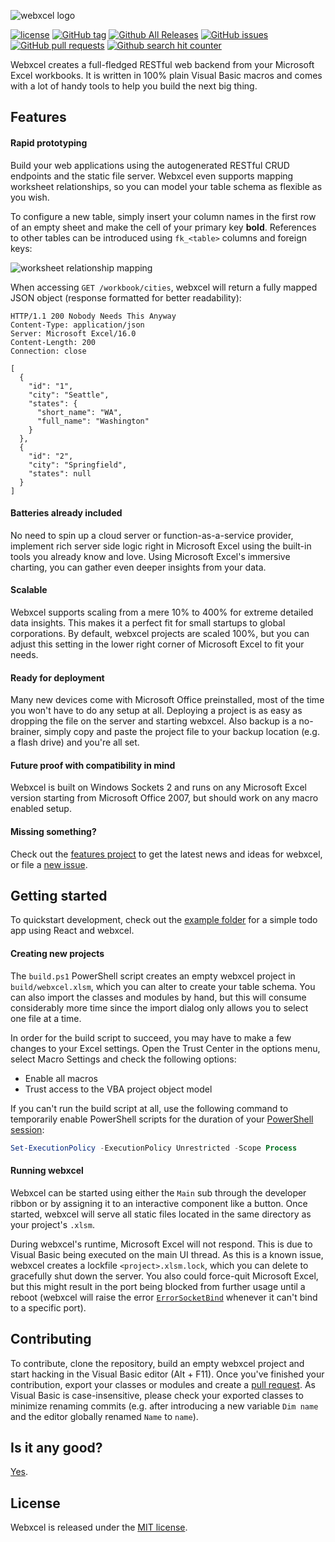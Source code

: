 ![webxcel logo](images/logo.png)

[![license](https://img.shields.io/github/license/michaelneu/webxcel.svg)](https://github.com/michaelneu/webxcel)
[![GitHub tag](https://img.shields.io/github/tag/michaelneu/webxcel.svg)](https://github.com/michaelneu/webxcel)
[![Github All Releases](https://img.shields.io/github/downloads/michaelneu/webxcel/total.svg)](https://github.com/michaelneu/webxcel)
[![GitHub issues](https://img.shields.io/github/issues/michaelneu/webxcel.svg)](https://github.com/michaelneu/webxcel)
[![GitHub pull requests](https://img.shields.io/github/issues-pr/michaelneu/webxcel.svg)](https://github.com/michaelneu/webxcel)
[![Github search hit counter](https://img.shields.io/github/search/michaelneu/webxcel/goto.svg)](https://github.com/michaelneu/webxcel)

Webxcel creates a full-fledged RESTful web backend from your Microsoft Excel workbooks. It is written in 100% plain Visual Basic macros and comes with a lot of handy tools to help you build the next big thing.


## Features

#### Rapid prototyping

Build your web applications using the autogenerated RESTful CRUD endpoints and the static file server. Webxcel even supports mapping worksheet relationships, so you can model your table schema as flexible as you wish.

To configure a new table, simply insert your column names in the first row of an empty sheet and make the cell of your primary key **bold**. References to other tables can be introduced using `fk_<table>` columns and foreign keys:

![worksheet relationship mapping](images/wrm-schema.png)

When accessing `GET /workbook/cities`, webxcel will return a fully mapped JSON object (response formatted for better readability): 

```http
HTTP/1.1 200 Nobody Needs This Anyway
Content-Type: application/json
Server: Microsoft Excel/16.0
Content-Length: 200
Connection: close

[
  {
    "id": "1",
    "city": "Seattle",
    "states": {
      "short_name": "WA",
      "full_name": "Washington"
    }
  },
  {
    "id": "2",
    "city": "Springfield",
    "states": null
  }
]
```


#### Batteries already included

No need to spin up a cloud server or function-as-a-service provider, implement rich server side logic right in Microsoft Excel using the built-in tools you already know and love. Using Microsoft Excel's immersive charting, you can gather even deeper insights from your data. 


#### Scalable

Webxcel supports scaling from a mere 10% to 400% for extreme detailed data insights. This makes it a perfect fit for small startups to global corporations. By default, webxcel projects are scaled 100%, but you can adjust this setting in the lower right corner of Microsoft Excel to fit your needs.


#### Ready for deployment

Many new devices come with Microsoft Office preinstalled, most of the time you won't have to do any setup at all. Deploying a project is as easy as dropping the file on the server and starting webxcel. Also backup is a no-brainer, simply copy and paste the project file to your backup location (e.g. a flash drive) and you're all set.


#### Future proof with compatibility in mind

Webxcel is built on Windows Sockets 2 and runs on any Microsoft Excel version starting from Microsoft Office 2007, but should work on any macro enabled setup.


#### Missing something?

Check out the [features project](https://github.com/michaelneu/webxcel/projects/2) to get the latest news and ideas for webxcel, or file a [new issue](https://github.com/michaelneu/webxcel/issues/new).


## Getting started

To quickstart development, check out the [example folder](example) for a simple todo app using React and webxcel.


#### Creating new projects

The `build.ps1` PowerShell script creates an empty webxcel project in `build/webxcel.xlsm`, which you can alter to create your table schema. You can also import the classes and modules by hand, but this will consume considerably more time since the import dialog only allows you to select one file at a time.

In order for the build script to succeed, you may have to make a few changes to your Excel settings. Open the Trust Center in the options menu, select Macro Settings and check the following options:
- Enable all macros
- Trust access to the VBA project object model

If you can't run the build script at all, use the following command to temporarily enable PowerShell scripts for the duration of your [PowerShell session](https://docs.microsoft.com/en-us/powershell/module/microsoft.powershell.security/set-executionpolicy?view=powershell-6#notes):
```powershell
Set-ExecutionPolicy -ExecutionPolicy Unrestricted -Scope Process
```

#### Running webxcel

Webxcel can be started using either the `Main` sub through the developer ribbon or by assigning it to an interactive component like a button. Once started, webxcel will serve all static files located in the same directory as your project's `.xlsm`. 

During webxcel's runtime, Microsoft Excel will not respond. This is due to Visual Basic being executed on the main UI thread. As this is a known issue, webxcel creates a lockfile `<project>.xlsm.lock`, which you can delete to gracefully shut down the server. You also could force-quit Microsoft Excel, but this might result in the port being blocked from further usage until a reboot (webxcel will raise the error [`ErrorSocketBind`](src/Modules/StatusCode.bas) whenever it can't bind to a specific port).


## Contributing

To contribute, clone the repository, build an empty webxcel project and start hacking in the Visual Basic editor (Alt + F11). Once you've finished your contribution, export your classes or modules and create a [pull request](https://github.com/michaelneu/webxcel/compare). As Visual Basic is case-insensitive, please check your exported classes to minimize renaming commits (e.g. after introducing a new variable `Dim name` and the editor globally renamed `Name` to `name`).


## Is it any good?

[Yes](https://news.ycombinator.com/item?id=3067434).


## License

Webxcel is released under the [MIT license](LICENSE).